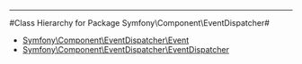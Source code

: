 - - -

#Class Hierarchy for Package Symfony\Component\EventDispatcher#<ul>
<li><a href="">Symfony\Component\EventDispatcher\Event</a></li>
<li><a href="">Symfony\Component\EventDispatcher\EventDispatcher</a></li>
</ul>
